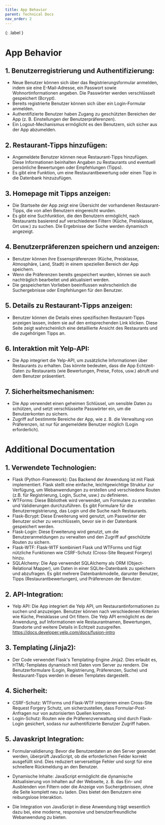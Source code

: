 ```yaml
---
title: App Behavior
parent: Technical Docs
nav_order: 2
---
```


{: .label }


# App Behavior

## 1.	Benutzerregistrierung und Authentifizierung:
-	Neue Benutzer können sich über das Registrierungsformular anmelden, indem sie eine E-Mail-Adresse, ein Passwort sowie Wohnortinformationen angeben. Die Passwörter werden verschlüsselt gespeichert (Bcrypt).
-	Bereits registrierte Benutzer können sich über ein Login-Formular anmelden.
-	Authentifizierte Benutzer haben Zugang zu geschützten Bereichen der App (z. B. Einstellungen der Benutzerpräferenzen).
-	Ein Logout-Mechanismus ermöglicht es den Benutzern, sich sicher aus der App abzumelden.

## 2.	Restaurant-Tipps hinzufügen:
-	Angemeldete Benutzer können neue Restaurant-Tipps hinzufügen. Diese Informationen beinhalten Angaben zu Restaurants und eventuell persönliche Bewertungen oder Empfehlungen (Tipps).
-	Es gibt eine Funktion, um eine Restaurantbewertung oder einen Tipp in die Datenbank hinzuzufügen.

## 3.	Homepage mit Tipps anzeigen:
- Die Startseite der App zeigt eine Übersicht der vorhandenen Restaurant-Tipps, die von allen Benutzern eingereicht wurden.
-	Es gibt eine Suchfunktion, die den Benutzern ermöglicht, nach Restaurants basierend auf verschiedenen Filtern (Küche, Preisklasse, Ort usw.) zu suchen. Die Ergebnisse der Suche werden dynamisch angezeigt.

## 4.	Benutzerpräferenzen speichern und anzeigen:
-	Benutzer können ihre Essenspräferenzen (Küche, Preisklasse, Atmosphäre, Land, Stadt) in einem speziellen Bereich der App speichern.
-	Wenn die Präferenzen bereits gespeichert wurden, können sie auch nachträglich bearbeitet und aktualisiert werden.
-	Die gespeicherten Vorlieben beeinflussen wahrscheinlich die Suchergebnisse oder Empfehlungen für den Benutzer.

## 5.	Details zu Restaurant-Tipps anzeigen:
-	Benutzer können die Details eines spezifischen Restaurant-Tipps anzeigen lassen, indem sie auf den entsprechenden Link klicken. Diese Seite zeigt wahrscheinlich eine detaillierte Ansicht des Restaurants und die zugehörigen Tipps an.

## 6.	Interaktion mit Yelp-API:
-	Die App integriert die Yelp-API, um zusätzliche Informationen über Restaurants zu erhalten. Das könnte bedeuten, dass die App Echtzeit-Daten zu Restaurants (wie Bewertungen, Preise, Fotos, usw.) abruft und dem Benutzer präsentiert.

## 7.	Sicherheitsmechanismen:
-	Die App verwendet einen geheimen Schlüssel, um sensible Daten zu schützen, und setzt verschlüsselte Passwörter ein, um die Benutzerkonten zu sichern.
-	Zugriff auf bestimmte Bereiche der App, wie z. B. die Verwaltung von Präferenzen, ist nur für angemeldete Benutzer möglich (Login erforderlich).


# Additional Documentation

## 1.	Verwendete Technologien:
-	Flask (Python-Framework): Das Backend der Anwendung ist mit Flask implementiert. Flask stellt eine einfache, leichtgewichtige Struktur zur Verfügung, um Webanwendungen zu erstellen und verschiedene Routen (z.B. für Registrierung, Login, Suche, usw.) zu definieren.
-	WTForms: Diese Bibliothek wird verwendet, um Formulare zu erstellen und Validierungen durchzuführen. Es gibt Formulare für die Benutzerregistrierung, das Login und die Suche nach Restaurants.
-	Flask-Bcrypt: Diese Erweiterung wird genutzt, um Passwörter der Benutzer sicher zu verschlüsseln, bevor sie in der Datenbank gespeichert werden.
-	Flask-Login: Diese Erweiterung wird genutzt, um die Benutzeranmeldungen zu verwalten und den Zugriff auf geschützte Routen zu sichern.
-	Flask-WTF: Flask-WTF kombiniert Flask und WTForms und fügt nützliche Funktionen wie CSRF-Schutz (Cross-Site Request Forgery) hinzu.
-	SQLAlchemy: Die App verwendet SQLAlchemy als ORM (Object-Relational Mapper), um Daten in einer SQLite-Datenbank zu speichern und abzufragen. Es gibt mehrere Datenbankmodelle, darunter Benutzer, Tipps (Restaurantbewertungen), und Präferenzen der Benutzer.

## 2.	API-Integration:
-	Yelp API: Die App integriert die Yelp API, um Restaurantinformationen zu suchen und anzuzeigen. Benutzer können nach verschiedenen Kriterien wie Küche, Preisklasse und Ort filtern. Die Yelp API ermöglicht es der Anwendung, auf Informationen wie Restaurantnamen, Bewertungen, Standorte und weitere Details in Echtzeit zuzugreifen.
https://docs.developer.yelp.com/docs/fusion-intro

## 3.	Templating (Jinja2):
-	Der Code verwendet Flask's Templating-Engine Jinja2. Dies erlaubt es, HTML-Templates dynamisch mit Daten vom Server zu rendern. Die Benutzerformulare (Login, Registrierung, Präferenzen, Suche) und Restaurant-Tipps werden in diesen Templates dargestellt.

## 4.	Sicherheit:
-	CSRF-Schutz: WTForms und Flask-WTF integrieren einen Cross-Site Request Forgery Schutz, um sicherzustellen, dass Formular-Post-Anfragen nur von autorisierten Quellen kommen.
-	Login-Schutz: Routen wie die Präferenzverwaltung sind durch Flask-Login gesichert, sodass nur authentifizierte Benutzer Zugriff haben.

## 5. Javaskript Integration: 

- Formularvalidierung: Bevor die Benutzerdaten an den Server gesendet werden, überprüft JavaScript, ob die erforderlichen Felder korrekt ausgefüllt sind. Dies reduziert serverseitige Fehler und sorgt für eine schnellere Rückmeldung an den Benutzer.

- Dynamische Inhalte: JavaScript ermöglicht die dynamische Aktualisierung von Inhalten auf der Webseite, z. B. das Ein- und Ausblenden von Filtern oder die Anzeige von Suchergebnissen, ohne die Seite komplett neu zu laden. Dies bietet den Benutzern eine reibungslose Interaktion.

- Die Integration von JavaScript in diese Anwendung trägt wesentlich dazu bei, eine moderne, responsive und benutzerfreundliche Webanwendung zu bieten.
